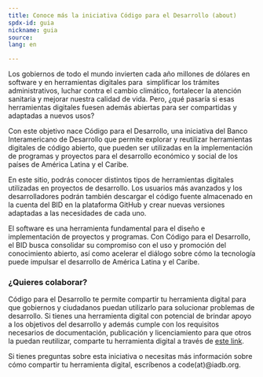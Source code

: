 ```yaml
---
title: Conoce más la iniciativa Código para el Desarrollo (about)
spdx-id: guia
nickname: guia
source: 
lang: en

---
```

Los gobiernos de todo el mundo invierten cada año millones de dólares en software y en herramientas digitales para  simplificar los trámites administrativos, luchar contra el cambio climático, fortalecer la atención sanitaria y mejorar nuestra calidad de vida. Pero, ¿qué pasaría si esas herramientas digitales fuesen además abiertas para ser compartidas y adaptadas a nuevos usos?

Con este objetivo nace Código para el Desarrollo, una iniciativa del Banco Interamericano de Desarrollo que permite explorar y reutilizar herramientas digitales de código abierto, que pueden ser utilizadas en la implementación de programas y proyectos para el desarrollo económico y social de los países de América Latina y el Caribe.

En este sitio, podrás conocer distintos tipos de herramientas digitales utilizadas en proyectos de desarrollo. Los usuarios más avanzados y los desarrolladores podrán también descargar el código fuente almacenado en la cuenta del BID en la plataforma GitHub y crear nuevas versiones adaptadas a las necesidades de cada uno.  

El software es una herramienta fundamental para el diseño e implementación de proyectos y programas. Con Código para el Desarrollo, el BID busca consolidar su compromiso con el uso y promoción del conocimiento abierto, así como acelerar el diálogo sobre cómo la tecnología puede impulsar el desarrollo de América Latina y el Caribe.

### ¿Quieres colaborar?

Código para el Desarrollo te permite compartir tu herramienta digital para que gobiernos y ciudadanos puedan utilizarlo para solucionar problemas de desarrollo.
Si tienes una herramienta digital con potencial de brindar apoyo a los objetivos del desarrollo y además  cumple con los requisitos necesarios de documentación, publicación y licenciamiento para que otros la puedan reutilizar, comparte tu herramienta digital a través de [este link](http://code.iadb.org/es/comparte-tu-codigo).

Si tienes preguntas sobre esta iniciativa o necesitas más información sobre cómo compartir tu herramienta digital, escríbenos a code(at)@iadb.org.
